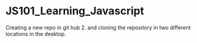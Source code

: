 # JS101_Learning_Javascript
Creating a new repo in git hub 2. and cloning the repository in two different locations in the desktop.
